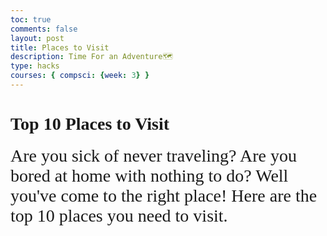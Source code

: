 ```yaml
---
toc: true
comments: false
layout: post
title: Places to Visit
description: Time For an Adventure🗺
type: hacks
courses: { compsci: {week: 3} }
---
```


# <span style="font-family: BEBAS NEUE;">Top 10 Places to Visit 🛫</span>

<span style="font-size: 28px;">
<font face="Playfair Display">Are you sick of never traveling? Are you bored at home with nothing to do? Well you've come to the right place! Here are the top 10 places you need to visit.</font>
